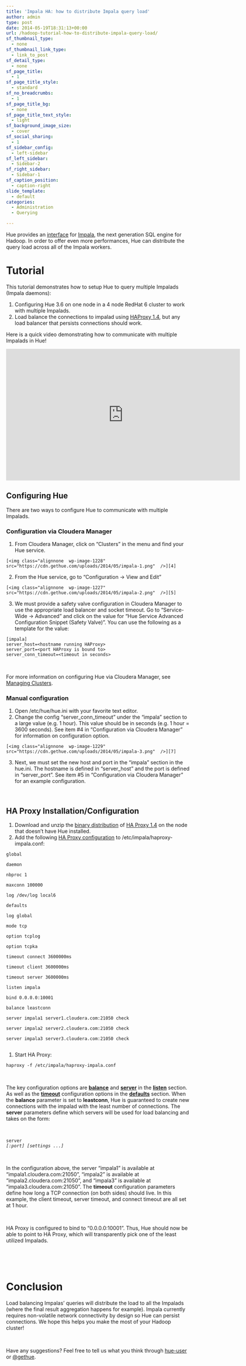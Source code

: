 ```yaml
---
title: 'Impala HA: how to distribute Impala query load'
author: admin
type: post
date: 2014-05-19T18:31:13+00:00
url: /hadoop-tutorial-how-to-distribute-impala-query-load/
sf_thumbnail_type:
  - none
sf_thumbnail_link_type:
  - link_to_post
sf_detail_type:
  - none
sf_page_title:
  - 1
sf_page_title_style:
  - standard
sf_no_breadcrumbs:
  - 1
sf_page_title_bg:
  - none
sf_page_title_text_style:
  - light
sf_background_image_size:
  - cover
sf_social_sharing:
  - 1
sf_sidebar_config:
  - left-sidebar
sf_left_sidebar:
  - Sidebar-2
sf_right_sidebar:
  - Sidebar-1
sf_caption_position:
  - caption-right
slide_template:
  - default
categories:
  - Administration
  - Querying

---
```

Hue provides an [interface][1] for [Impala][2], the next generation SQL engine for Hadoop. In order to offer even more performances, Hue can distribute the query load across all of the Impala workers.

# Tutorial

This tutorial demonstrates how to setup Hue to query multiple Impalads (Impala daemons):

  1. Configuring Hue 3.6 on one node in a 4 node RedHat 6 cluster to work with multiple Impalads.
  2. Load balance the connections to impalad using [HAProxy 1.4][3], but any load balancer that persists connections should work.

Here is a quick video demonstrating how to communicate with multiple Impalads in Hue!

<iframe src="https://player.vimeo.com/video/95659063?dnt=1&app_id=122963" width="640" height="360" frameborder="0" title="Hadoop Tutorial: multiple Impala daemons with Hue" allow="autoplay; fullscreen" allowfullscreen></iframe>

## Configuring Hue

There are two ways to configure Hue to communicate with multiple Impalads.

### Configuration via Cloudera Manager

  1. From Cloudera Manager, click on “Clusters” in the menu and find your Hue service.

    [<img class="alignnone  wp-image-1228" src="https://cdn.gethue.com/uploads/2014/05/impala-1.png"  />][4]
  2. From the Hue service, go to “Configuration -> View and Edit”

    [<img class="alignnone  wp-image-1227" src="https://cdn.gethue.com/uploads/2014/05/impala-2.png"  />][5]
  3. We must provide a safety valve configuration in Cloudera Manager to use the appropriate load balancer and socket timeout. Go to “Service-Wide -> Advanced” and click on the value for “Hue Service Advanced Configuration Snippet (Safety Valve)”. You can use the following as a template for the value:

    [impala]
    server_host=<hostname running HAProxy>
    server_port=<port HAProxy is bound to>
    server_conn_timeout=<timeout in seconds>

&nbsp;

For more information on configuring Hue via Cloudera Manager, see [Managing Clusters][6].

### Manual configuration

  1. Open /etc/hue/hue.ini with your favorite text editor.
  2. Change the config “server_conn_timeout” under the “impala” section to a large value (e.g. 1 hour). This value should be in seconds (e.g. 1 hour = 3600 seconds). See item #4 in “Configuration via Cloudera Manager” for information on configuration option.

    [<img class="alignnone  wp-image-1229" src="https://cdn.gethue.com/uploads/2014/05/impala-3.png"  />][7]
  3. Next, we must set the new host and port in the “impala” section in the hue.ini. The hostname is defined in “server_host” and the port is defined in “server_port”. See item #5 in “Configuration via Cloudera Manager” for an example configuration.

&nbsp;

## HA Proxy Installation/Configuration

  1. Download and unzip the [binary distribution][8] of [HA Proxy 1.4][3] on the node that doesn’t have Hue installed.
  2. Add the following [HA Proxy configuration][9] to /etc/impala/haproxy-impala.conf:

<pre><code class="bash">global

daemon

nbproc 1

maxconn 100000

log /dev/log local6

defaults

log global

mode tcp

option tcplog

option tcpka

timeout connect 3600000ms

timeout client 3600000ms

timeout server 3600000ms

listen impala

bind 0.0.0.0:10001

balance leastconn

server impala1 server1.cloudera.com:21050 check

server impala2 server2.cloudera.com:21050 check

server impala3 server3.cloudera.com:21050 check

</code></pre>

  1. Start HA Proxy:

<pre><code class="bash">haproxy -f /etc/impala/haproxy-impala.conf</code></pre>

&nbsp;

The key configuration options are [**balance**][10] and [**server**][11] in the [**listen**][12] section. As well as the [**timeout**][13] configuration options in the [**defaults**][14] section. When the **balance** parameter is set to **leastconn**, Hue is guaranteed to create new connections with the impalad with the least number of connections. The **server** parameters define which servers will be used for load balancing and takes on the form:

&nbsp;

<pre><code class="bash">server <name> <address>[:port] [settings ...]</code></pre>

&nbsp;

In the configuration above, the server “impala1” is available at “impala1.cloudera.com:21050”, “impala2” is available at “impala2.cloudera.com:21050”, and “impala3” is available at “impala3.cloudera.com:21050”. The **timeout** configuration parameters define how long a TCP connection (on both sides) should live. In this example, the client timeout, server timeout, and connect timeout are all set at 1 hour.

&nbsp;

HA Proxy is configured to bind to “0.0.0.0:10001”. Thus, Hue should now be able to point to HA Proxy, which will transparently pick one of the least utilized Impalads.

&nbsp;

&nbsp;

# Conclusion

Load balancing Impalas’ queries will distribute the load to all the Impalads (where the final result aggregation happens for example). Impala currently requires non-volatile network connectivity by design so Hue can persist connections. We hope this helps you make the most of your Hadoop cluster!

&nbsp;

Have any suggestions? Feel free to tell us what you think through [hue-user][15] or [@gethue][16].

 [1]: https://gethue.com/hadoop-tutorial-new-impala-and-hive-editors/
 [2]: http://impala.io/
 [3]: http://haproxy.1wt.eu/
 [4]: https://cdn.gethue.com/uploads/2014/05/impala-1.png
 [5]: https://cdn.gethue.com/uploads/2014/05/impala-2.png
 [6]: http://www.cloudera.com/content/cloudera-content/cloudera-docs/CM5/latest/Cloudera-Manager-Managing-Clusters/cm5mc_hue_service.html
 [7]: https://cdn.gethue.com/uploads/2014/05/impala-3.png
 [8]: http://haproxy.1wt.eu/download/1.4/src/haproxy-1.4.24.tar.gz
 [9]: http://cbonte.github.io/haproxy-dconv/configuration-1.4.html
 [10]: http://cbonte.github.io/haproxy-dconv/configuration-1.4.html#4-balance
 [11]: http://cbonte.github.io/haproxy-dconv/configuration-1.4.html#4-server
 [12]: http://cbonte.github.io/haproxy-dconv/configuration-1.4.html#4
 [13]: http://cbonte.github.io/haproxy-dconv/configuration-1.4.html#4-timeout
 [14]: http://cbonte.github.io/haproxy-dconv/configuration-1.4.html#3
 [15]: https://groups.google.com/a/cloudera.org/forum/?fromgroups#!forum/hue-user
 [16]: https://twitter.com/gethue

